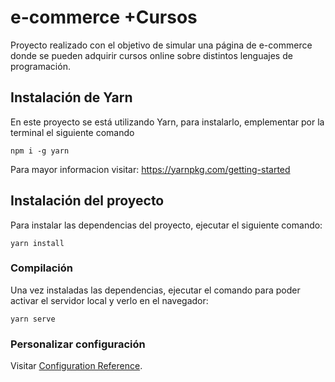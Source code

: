 # e-commerce +Cursos

Proyecto realizado con el objetivo de simular una página de e-commerce donde se pueden adquirir cursos online sobre distintos lenguajes de programación.

## Instalación de Yarn
En este proyecto se está utilizando Yarn, para instalarlo, emplementar por la terminal el siguiente comando 
```
npm i -g yarn
```
Para mayor informacion visitar: https://yarnpkg.com/getting-started

## Instalación del proyecto
Para instalar las dependencias del proyecto, ejecutar el siguiente comando:
```
yarn install
```

### Compilación
Una vez instaladas las dependencias, ejecutar el comando para poder activar el servidor local y verlo en el navegador:
```
yarn serve
```

### Personalizar configuración
Visitar [Configuration Reference](https://cli.vuejs.org/config/).
